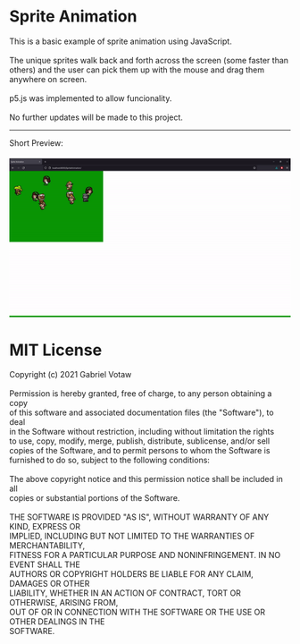 # Sprite Animation
This is a basic example of sprite animation using JavaScript.<br />
<br />
The unique sprites walk back and forth across the screen (some faster than others) and the user can pick them up with the mouse and drag them anywhere on screen.<br />
<br />
p5.js was implemented to allow funcionality.<br />
<br />
No further updates will be made to this project.

---

Short Preview:<br />
<br />
<img src="https://raw.githubusercontent.com/gabrielvotaw/sprite-animation/master/media/animation.gif"><br />
# MIT License
Copyright (c) 2021 Gabriel Votaw<br />
<br />
Permission is hereby granted, free of charge, to any person obtaining a copy<br />
of this software and associated documentation files (the "Software"), to deal<br />
in the Software without restriction, including without limitation the rights<br />
to use, copy, modify, merge, publish, distribute, sublicense, and/or sell<br />
copies of the Software, and to permit persons to whom the Software is<br />
furnished to do so, subject to the following conditions:<br />
<br />
The above copyright notice and this permission notice shall be included in all<br />
copies or substantial portions of the Software.<br />
<br />
THE SOFTWARE IS PROVIDED "AS IS", WITHOUT WARRANTY OF ANY KIND, EXPRESS OR<br />
IMPLIED, INCLUDING BUT NOT LIMITED TO THE WARRANTIES OF MERCHANTABILITY,<br />
FITNESS FOR A PARTICULAR PURPOSE AND NONINFRINGEMENT. IN NO EVENT SHALL THE<br />
AUTHORS OR COPYRIGHT HOLDERS BE LIABLE FOR ANY CLAIM, DAMAGES OR OTHER<br />
LIABILITY, WHETHER IN AN ACTION OF CONTRACT, TORT OR OTHERWISE, ARISING FROM,<br />
OUT OF OR IN CONNECTION WITH THE SOFTWARE OR THE USE OR OTHER DEALINGS IN THE<br />
SOFTWARE.
